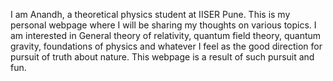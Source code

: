 
I am Anandh, a theoretical physics student at IISER Pune. This is my personal webpage where I will be sharing my thoughts on various topics. I am interested in General theory of relativity, quantum field theory, quantum gravity, foundations of physics and whatever I feel as the good direction for pursuit of truth about nature. This webpage is a result of such pursuit and fun.
